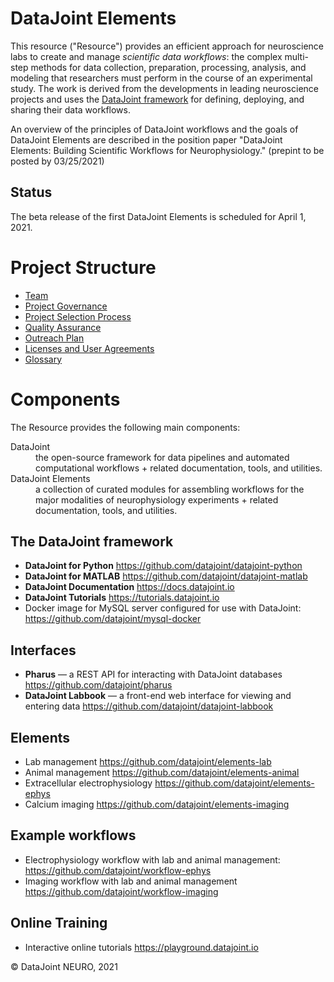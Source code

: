 # DataJoint Elements 
This resource ("Resource") provides an efficient approach for neuroscience labs to create and manage *scientific data workflows*: the complex multi-step methods for data collection, preparation, processing, analysis, and modeling that researchers must perform in the course of an experimental study. 
The work is derived from the developments in leading neuroscience projects and uses the [DataJoint framework](https://datajoint.io) for defining, deploying, and sharing their data workflows. 

An overview of the principles of DataJoint workflows and the goals of DataJoint Elements are described in the position paper "DataJoint Elements: Building Scientific Workflows for Neurophysiology." (prepint to be posted by 03/25/2021)

## Status 
The beta release of the first DataJoint Elements is scheduled for April 1, 2021.


# Project Structure
* [Team](Team.md)
* [Project Governance](Governance.md)
* [Project Selection Process](Selection.md)
* [Quality Assurance](QualityAssurance.md)
* [Outreach Plan](Outreach.md)
* [Licenses and User Agreements](Licenses.md)
* [Glossary](Glossary.md) 

# Components 
The Resource provides the following main components:
<dl>
<dt> DataJoint
<dd> the open-source framework for data pipelines and automated computational workflows + related documentation, tools, and utilities.

<dt> DataJoint Elements
<dd>  a collection of curated modules for assembling workflows for the major modalities of neurophysiology experiments + related documentation, tools, and utilities.
</dl>

## The DataJoint framework 
* **DataJoint for Python** https://github.com/datajoint/datajoint-python    
* **DataJoint for MATLAB** https://github.com/datajoint/datajoint-matlab    
* **DataJoint Documentation** https://docs.datajoint.io 
* **DataJoint Tutorials** https://tutorials.datajoint.io
* Docker image for MySQL server configured for use with DataJoint:  https://github.com/datajoint/mysql-docker

## Interfaces 
* **Pharus** — a REST API for interacting with DataJoint databases  https://github.com/datajoint/pharus
* **DataJoint Labbook** — a front-end web interface for viewing and entering data  https://github.com/datajoint/datajoint-labbook

## Elements 
* Lab management https://github.com/datajoint/elements-lab 
* Animal management https://github.com/datajoint/elements-animal
* Extracellular electrophysiology https://github.com/datajoint/elements-ephys
* Calcium imaging https://github.com/datajoint/elements-imaging

## Example workflows 
* Electrophysiology workflow with lab and animal management: https://github.com/datajoint/workflow-ephys
* Imaging workflow with lab and animal management https://github.com/datajoint/workflow-imaging

## Online Training  
* Interactive online tutorials https://playground.datajoint.io

&copy; DataJoint NEURO, 2021
